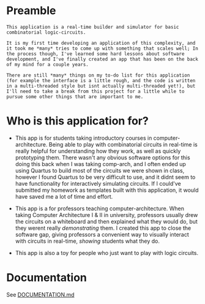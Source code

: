 
# Preamble

	This application is a real-time builder and simulator for basic combinatorial logic-circuits.

	It is my first time developing an application of this complexity, and it took me *many* tries to come up with something that scales well; In the process though, I've learned some hard lessons about software development, and I've finally created an app that has been on the back of my mind for a couple years.

	There are still *many* things on my to-do list for this application (for example the interface is a little rough, and the code is written in a multi-threaded style but isnt actually multi-threaded yet!), but I'll need to take a break from this project for a little while to pursue some other things that are important to me.


# Who is this application for?

- This app is for students taking introductory courses in computer-architecture.
Being able to play with combinatorial circuits in real-time is really helpful for understanding how they work, as well as quickly prototyping them. There wasn't any obvious software options for this doing this back when I was taking comp-arch, and I often ended up using Quartus to build most of the circuits we were shown in class, however I found Quartus to be very difficult to use, and it didnt seem to have functionality for interactively simulating circuits. If I could've submitted my homework as templates built with this application, it would have saved me a lot of time and effort.

- This app is a for professors teaching computer-architecture.
When taking Computer Architecture I & II in university, professors usually drew the circuits on a whiteboard and then explained what they would do, but they werent really *demonstrating* them. I created this app to close the software gap, giving professors a convenient way to visually interact with circuits in real-time, *showing* students what they do.

- This app is also a toy for people who just want to play with logic circuits.


# Documentation

See [DOCUMENTATION.md](./docs/DOCUMENTATION.md)



